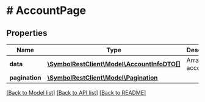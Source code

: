 # # AccountPage

## Properties

Name | Type | Description | Notes
------------ | ------------- | ------------- | -------------
**data** | [**\SymbolRestClient\Model\AccountInfoDTO[]**](AccountInfoDTO.md) | Array of accounts. |
**pagination** | [**\SymbolRestClient\Model\Pagination**](Pagination.md) |  |

[[Back to Model list]](../../README.md#models) [[Back to API list]](../../README.md#endpoints) [[Back to README]](../../README.md)
